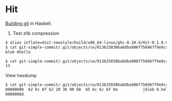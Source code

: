 # Hit

[Building git](https://shop.jcoglan.com/building-git/) in Haskell.

1. Test zlib compression

```bash
$ alias inflate=dist-newstyle/build/x86_64-linux/ghc-8.10.4/Hit-0.1.0.0/x/Hit/build/Hit/Hit
$ cat git-simple-commit/.git/objects/ce/013625030ba8dba906f756967f9e9ca394464a | inflate
blob 6hello

$ cat git-simple-commit/.git/objects/ce/013625030ba8dba906f756967f9e9ca394464a | inflate | wc -c
13
```

View hexdump

```bash
$ cat git-simple-commit/.git/objects/ce/013625030ba8dba906f756967f9e9ca394464a | inflate | hexdump -C
00000000  62 6c 6f 62 20 36 00 68  65 6c 6c 6f 0a           |blob 6.hello.|
0000000d
```
